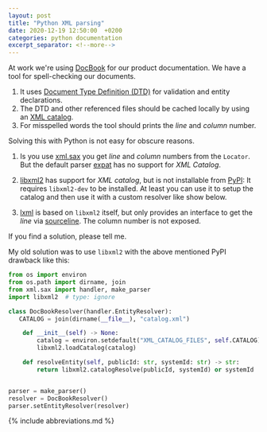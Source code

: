 ```yaml
---
layout: post
title: "Python XML parsing"
date: 2020-12-19 12:50:00  +0200
categories: python documentation
excerpt_separator: <!--more-->
---
```


At work we're using [DocBook](https://tdg.docbook.org/) for our product documentation.
We have a tool for spell-checking our documents.

1. It uses [Document Type Definition (DTD)](https://wiki.selfhtml.org/wiki/XML/DTD) for validation and entity declarations.
2. The DTD and other referenced files should be cached locally by using an [XML catalog](http://www.sagehill.net/docbookxsl/WriteCatalog.html).
2. For misspelled words the tool should prints the *line* and *column* number.

Solving this with Python is not easy for obscure reasons.

<!--more-->

1. Is you use [xml.sax](https://docs.python.org/3/library/xml.sax.html) you get *line* and *column* numbers from the `Locator`.
   But the default parser [expat](https://docs.python.org/3/library/pyexpat.html) has no support for *XML Catalog*.

2. [libxml2](http://xmlsoft.org/catalog.html) has support for *XML catalog*, but is not installable from [PyPI](https://pypi.org/project/libxml2-python3/):
   It requires `libxml2-dev` to be installed.
   At least you can use it to setup the catalog and then use it with a custom resolver like show below.

3. [lxml](https://lxml.de/) is based on `libxml2` itself, but only provides an interface to get the *line* via [sourceline](https://lxml.de/apidoc/lxml.etree.html#lxml.etree._Element.sourceline).
   The column number is not exposed.

If you find a solution, please tell me.

My old solution was to use `libxml2` with the above mentioned PyPI drawback like this:

```python
from os import environ
from os.path import dirname, join
from xml.sax import handler, make_parser
import libxml2  # type: ignore

class DocBookResolver(handler.EntityResolver):
   CATALOG = join(dirname(__file__), "catalog.xml")

    def __init__(self) -> None:
        catalog = environ.setdefault("XML_CATALOG_FILES", self.CATALOG)
        libxml2.loadCatalog(catalog)

    def resolveEntity(self, publicId: str, systemId: str) -> str:
        return libxml2.catalogResolve(publicId, systemId) or systemId


parser = make_parser()
resolver = DocBookResolver()
parser.setEntityResolver(resolver)
```

{% include abbreviations.md %}
